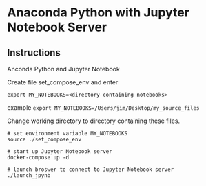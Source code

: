 # Anaconda Python with Jupyter Notebook Server

## Instructions

Anconda Python and Jupyter Notebook

Create file set_compose_env and enter
```
export MY_NOTEBOOKS=<directory containing notebooks>
```
example `export MY_NOTEBOOKS=/Users/jim/Desktop/my_source_files`

Change working directory to directory containing these files.

```
# set environment variable MY_NOTEBOOKS
source ./set_compose_env

# start up Jupyter Notebook server
docker-compose up -d

# launch broswer to connect to Jupyter Notebook server
./launch_jpynb
```

